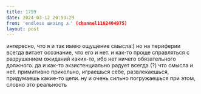 ```yaml
---
title: 1759
date: 2024-03-12 20:53:29
from: 'endless шизing ⍼' (channel1162404975)
layout: post
---
```


интересно, что я и так имею ощущение смысла:) но на периферии всегда витает осознание, что его и нет. и как-то проще справляться с разрушением ожиданий каких-то, ибо нет ничего обязательного должного.
да и как-то экзистенциально радует всегда (?) что смысла и нет. примитивно прикольно, играешься себе, развлекаешься, придумаешь какие-то цели. ну и очень сильно погружаешься при этом, словно это реальность
